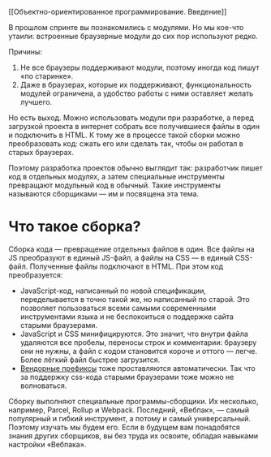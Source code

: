 [[Объектно-ориентированное программирование. Введение]]

В прошлом спринте вы познакомились с модулями. Но мы кое-что утаили: встроенные браузерные модули до сих пор используют редко.

Причины:

1.  Не все браузеры поддерживают модули, поэтому иногда код пишут «по старинке».
2.  Даже в браузерах, которые их поддерживают, функциональность модулей ограничена, а удобство работы с ними оставляет желать лучшего.

Но есть выход. Можно использовать модули при разработке, а перед загрузкой проекта в интернет собрать все получившиеся файлы в один и подключить в HTML. К тому же в процессе такой сборки можно преобразовать код: сжать его или сделать так, чтобы он работал в старых браузерах.

Поэтому разработка проектов обычно выглядит так: разработчик пишет код в отдельных модулях, а затем специальные инструменты превращают модульный код в обычный. Такие инструменты называются сборщиками — им и посвящена эта тема.

# Что такое сборка?

Сборка кода — превращение отдельных файлов в один. Все файлы на JS преобразуют в единый JS-файл, а файлы на CSS — в единый CSS-файл. Полученные файлы подключают в HTML. При этом код преобразуется:

-   JavaScript-код, написанный по новой спецификации, переделывается в точно такой же, но написанный по старой. Это позволяет пользоваться всеми самыми современными инструментами языка и не беспокоиться о поддержке сайта старыми браузерами.
-   JavaScript и CSS минифицируются. Это значит, что внутри файла удаляются все пробелы, переносы строк и комментарии: браузеру они не нужны, а файл с кодом становится короче и оттого — легче. Более лёгкий файл быстрее загрузится.
-   [Вендорные префиксы](https://praktikum.yandex.ru/trainer/web/lesson/6e2a4683-f53e-4c54-a5ff-6dcf2d4db335) тоже проставляются автоматически. Так что за поддержку css-кода старыми браузерами тоже можно не волноваться.

Сборку выполняют специальные программы-сборщики. Их несколько, например, Parcel, Rollup и Webpack. Последний, «Вебпак», — самый популярный и гибкий инструмент, а потому и самый универсальный. Поэтому изучать мы будем его. Если в будущем вам понадобятся знания других сборщиков, вы без труда их освоите, обладая навыками настройки «Вебпака».